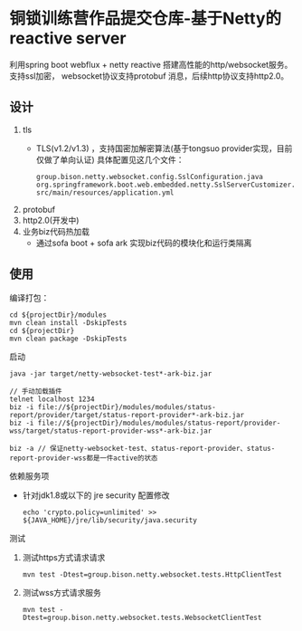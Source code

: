# 铜锁训练营作品提交仓库-基于Netty的reactive server

利用spring boot webflux + netty reactive 搭建高性能的http/websocket服务。支持ssl加密， websocket协议支持protobuf 消息，后续http协议支持http2.0。

## 设计

1. tls
   * TLS(v1.2/v1.3) ，支持国密加解密算法(基于tongsuo provider实现，目前仅做了单向认证)
     具体配置见这几个文件：

     ```
     group.bison.netty.websocket.config.SslConfiguration.java
     org.springframework.boot.web.embedded.netty.SslServerCustomizer.java
     src/main/resources/application.yml
     ```
2. protobuf
3. http2.0(开发中)
4. 业务biz代码热加载
   * 通过sofa boot + sofa ark 实现biz代码的模块化和运行类隔离

## 使用

编译打包：

```
cd ${projectDir}/modules
mvn clean install -DskipTests
cd ${projectDir}
mvn clean package -DskipTests
```

启动

```
java -jar target/netty-websocket-test*-ark-biz.jar

// 手动加载插件
telnet localhost 1234
biz -i file://${projectDir}/modules/modules/status-report/provider/target/status-report-provider*-ark-biz.jar
biz -i file://${projectDir}/modules/modules/status-report/provider-wss/target/status-report-provider-wss*-ark-biz.jar

biz -a // 保证netty-websocket-test、status-report-provider、status-report-provider-wss都是一件active的状态
```

依赖服务项

* 针对jdk1.8或以下的 jre security 配置修改

  `echo 'crypto.policy=unlimited' >> ${JAVA_HOME}/jre/lib/security/java.security`

测试

1. 测试https方式请求请求

   `mvn test -Dtest=group.bison.netty.websocket.tests.HttpClientTest`
2. 测试wss方式请求服务

   `mvn test -Dtest=group.bison.netty.websocket.tests.WebsocketClientTest`
